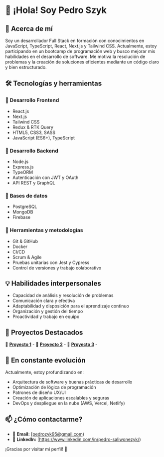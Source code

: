 # 👋 ¡Hola! Soy Pedro Szyk

## 🚀 Acerca de mí
Soy un desarrollador Full Stack en formación con conocimientos en JavaScript, TypeScript, React, Next.js y Tailwind CSS. Actualmente, estoy participando en un bootcamp de programación web y busco mejorar mis habilidades en el desarrollo de software. Me motiva la resolución de problemas y la creación de soluciones eficientes mediante un código claro y bien estructurado.

## 🛠️ Tecnologías y herramientas
### 🔹 **Desarrollo Frontend**
- React.js
- Next.js
- Tailwind CSS
- Redux & RTK Query
- HTML5, CSS3, SASS
- JavaScript (ES6+), TypeScript

### 🔹 **Desarrollo Backend**
- Node.js
- Express.js
- TypeORM
- Autenticación con JWT y OAuth
- API REST y GraphQL

### 🔹 **Bases de datos**
- PostgreSQL
- MongoDB
- Firebase

### 🔹 **Herramientas y metodologías**
- Git & GitHub
- Docker
- CI/CD
- Scrum & Agile
- Pruebas unitarias con Jest y Cypress
- Control de versiones y trabajo colaborativo

## 💡 Habilidades interpersonales
- Capacidad de análisis y resolución de problemas
- Comunicación clara y efectiva
- Adaptabilidad y disposición para el aprendizaje continuo
- Organización y gestión del tiempo
- Proactividad y trabajo en equipo

## 📌 Proyectos Destacados
🔹 **[Proyecto 1](https://github.com/PedroSzyk/PF-Henry-front)** -
🔹 **[Proyecto 2](https://github.com/PedroSzyk/Sprint8-Back)** -
🔹 **[Proyecto 3](https://github.com/PedroSzyk/Sprint8-Front)** -

## 🌱 En constante evolución
Actualmente, estoy profundizando en:
- Arquitectura de software y buenas prácticas de desarrollo
- Optimización de lógica de programación
- Patrones de diseño UX/UI
- Creación de aplicaciones escalables y seguras
- DevOps y despliegue en la nube (AWS, Vercel, Netlify)

## 📫 ¿Cómo contactarme?
- 📧 **Email:** [pedrozyk95@gmail.com)
- 💼 **LinkedIn:** [https://www.linkedin.com/in/pedro-saliwonezyk/)

¡Gracias por visitar mi perfil! 🚀
